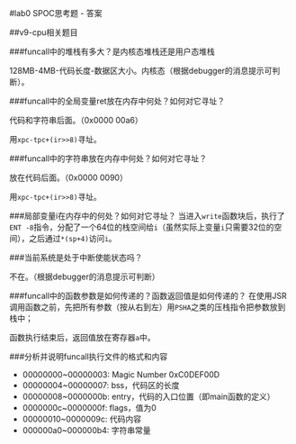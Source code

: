 #lab0 SPOC思考题 - 答案

##v9-cpu相关题目

###funcall中的堆栈有多大？是内核态堆栈还是用户态堆栈

128MB-4MB-代码长度-数据区大小。内核态（根据debugger的消息提示可判断）。

###funcall中的全局变量ret放在内存中何处？如何对它寻址？

代码和字符串后面。（0x0000 00a6）

用`xpc-tpc+(ir>>8)`寻址。

###funcall中的字符串放在内存中何处？如何对它寻址？

放在代码后面。（0x0000 0090）

用`xpc-tpc+(ir>>8)`寻址。

###局部变量i在内存中的何处？如何对它寻址？
当进入`write`函数块后，执行了`ENT -8`指令，分配了一个64位的栈空间给`i`（虽然实际上变量`i`只需要32位的空间），之后通过`*(sp+4)`访问`i`。

###当前系统是处于中断使能状态吗？

不在。（根据debugger的消息提示可判断）

###funcall中的函数参数是如何传递的？函数返回值是如何传递的？
在使用JSR调用函数之前，先把所有参数（按从右到左）用`PSHA`之类的压栈指令把参数放到栈中；

函数执行结束后，返回值放在寄存器`a`中。

###分析并说明funcall执行文件的格式和内容

- 00000000~00000003: Magic Number 0xC0DEF00D
- 00000004~00000007: bss，代码区的长度
- 00000008~0000000b: entry，代码的入口位置（即main函数的定义）
- 0000000c~0000000f: flags，值为0
- 00000010~0000009c: 代码内容
- 000000a0~000000b4: 字符串常量
